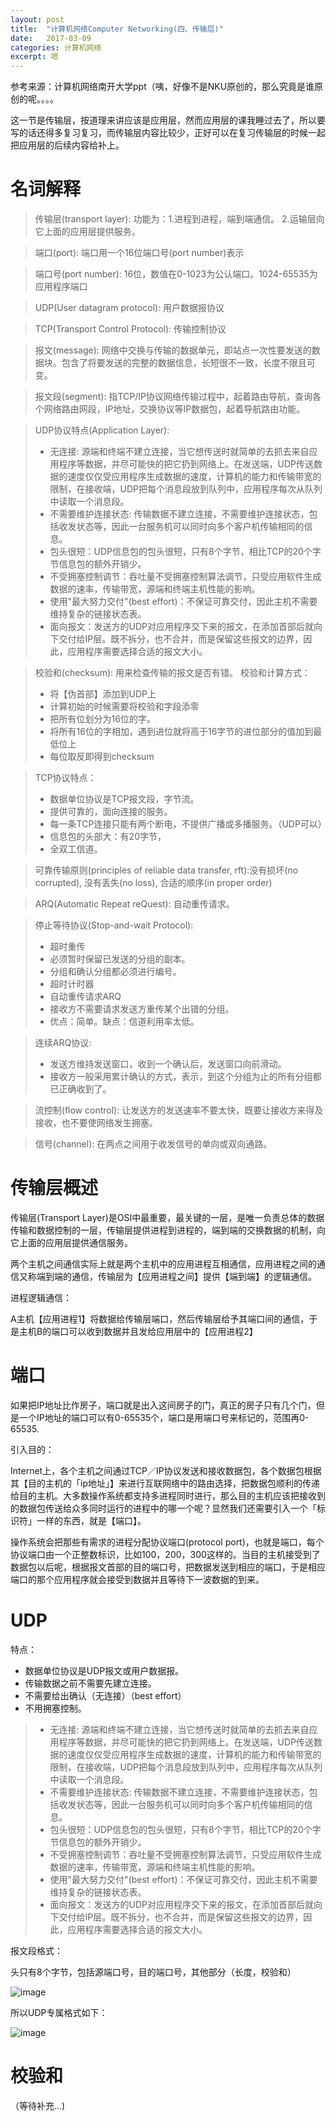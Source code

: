 ```yaml
---
layout: post
title:  "计算机网络Computer Networking(四、传输层)"
date:   2017-03-09
categories: 计算机网络
excerpt: 嗯
---
```


参考来源：计算机网络南开大学ppt（咦，好像不是NKU原创的，那么究竟是谁原创的呢。。。。

这一节是传输层，按道理来讲应该是应用层，然而应用层的课我睡过去了，所以要写的话还得多复习复习，而传输层内容比较少，正好可以在复习传输层的时候一起把应用层的后续内容给补上。

# 名词解释

> 传输层(transport layer): 功能为：1.进程到进程，端到端通信。 2.运输层向它上面的应用层提供服务。     

> 端口(port): 端口用一个16位端口号(port number)表示

> 端口号(port number): 16位，数值在0-1023为公认端口。1024-65535为应用程序端口

> UDP(User datagram protocol): 用户数据报协议

> TCP(Transport Control Protocol): 传输控制协议

> 报文(message): 网络中交换与传输的数据单元，即站点一次性要发送的数据块。包含了将要发送的完整的数据信息，长短很不一致，长度不限且可变。

> 报文段(segment): 指TCP/IP协议网络传输过程中，起着路由导航，查询各个网络路由网段，IP地址，交换协议等IP数据包，起着导航路由功能。

> UDP协议特点(Application Layer):
> * 无连接: 源端和终端不建立连接，当它想传送时就简单的去抓去来自应用程序等数据，并尽可能快的把它扔到网络上。在发送端，UDP传送数据的速度仅仅受应用程序生成数据的速度，计算机的能力和传输带宽的限制，在接收端，UDP把每个消息段放到队列中，应用程序每次从队列中读取一个消息段。
> * 不需要维护连接状态: 传输数据不建立连接，不需要维护连接状态，包括收发状态等，因此一台服务机可以同时向多个客户机传输相同的信息。
> * 包头很短：UDP信息包的包头很短，只有8个字节，相比TCP的20个字节信息包的额外开销少。
> * 不受拥塞控制调节：吞吐量不受拥塞控制算法调节，只受应用软件生成数据的速率，传输带宽，源端和终端主机性能的影响。
> * 使用"最大努力交付"(best effort)：不保证可靠交付，因此主机不需要维持复杂的链接状态表。
> * 面向报文：发送方的UDP对应用程序交下来的报文，在添加首部后就向下交付给IP层。既不拆分，也不合并，而是保留这些报文的边界，因此，应用程序需要选择合适的报文大小。

> 校验和(checksum): 用来检查传输的报文是否有错。
> 校验和计算方式：
> * 将【伪首部】添加到UDP上
> * 计算初始的时候需要将校验和字段添零
> * 把所有位划分为16位的字。
> * 将所有16位的字相加，遇到进位就将高于16字节的进位部分的值加到最低位上
> * 每位取反即得到checksum

> TCP协议特点：
> * 数据单位协议是TCP报文段，字节流。
> * 提供可靠的，面向连接的服务。
> * 每一条TCP连接只能有两个断电，不提供广播或多播服务。（UDP可以）
> * 信息包的头部大：有20字节，
> * 全双工信道。

> 可靠传输原则(principles of reliable data transfer, rft):没有损坏(no corrupted), 没有丢失(no loss), 合适的顺序(in proper order)

> ARQ(Automatic Repeat reQuest): 自动重传请求。

> 停止等待协议(Stop-and-wait Protocol): 
> * 超时重传
> * 必须暂时保留已发送的分组的副本。
> * 分组和确认分组都必须进行编号。
> * 超时计时器
> * 自动重传请求ARQ
> * 接收方不需要请求发送方重传某个出错的分组。
> * 优点：简单。缺点：信道利用率太低。

> 连续ARQ协议:
> * 发送方维持发送窗口，收到一个确认后，发送窗口向前滑动。
> * 接收方一般采用累计确认的方式，表示，到这个分组为止的所有分组都已正确收到了。


> 流控制(flow control): 让发送方的发送速率不要太快，既要让接收方来得及接收，也不要使网络发生拥塞。

> 信号(channel): 在两点之间用于收发信号的单向或双向通路。

# 传输层概述

传输层(Transport Layer)是OSI中最重要，最关键的一层，是唯一负责总体的数据传输和数据控制的一层，传输层提供进程到进程的，端到端的交换数据的机制，向它上面的应用层提供通信服务。

两个主机之间通信实际上就是两个主机中的应用进程互相通信，应用进程之间的通信又称端到端的通信，传输层为【应用进程之间】提供【端到端】的逻辑通信。

进程逻辑通信：

A主机【应用进程1】将数据给传输层端口，然后传输层给予其端口间的通信，于是主机B的端口可以收到数据并且发给应用层中的【应用进程2】

# 端口

如果把IP地址比作房子，端口就是出入这间房子的门，真正的房子只有几个门，但是一个IP地址的端口可以有0-65535个，端口是用端口号来标记的，范围再0-65535.

引入目的：

Internet上，各个主机之间通过TCP／IP协议发送和接收数据包，各个数据包根据其【目的主机的「ip地址」】来进行互联网络中的路由选择，把数据包顺利的传递给目的主机。大多数操作系统都支持多进程同时进行，那么目的主机应该把接收到的数据包传送给众多同时运行的进程中的哪一个呢？显然我们还需要引入一个「标识符」一样的东西，就是【端口】。

操作系统会把那些有需求的进程分配协议端口(protocol port)，也就是端口，每个协议端口由一个正整数标识，比如100，200，300这样的。当目的主机接受到了数据包以后呢，根据报文首部的目的端口号，把数据发送到相应的端口，于是相应端口的那个应用程序就会接受到数据并且等待下一波数据的到来。

# UDP

特点：

* 数据单位协议是UDP报文或用户数据报。
* 传输数据之前不需要先建立连接。
* 不需要给出确认（无连接）（best effort）
* 不用拥塞控制。

> * 无连接: 源端和终端不建立连接，当它想传送时就简单的去抓去来自应用程序等数据，并尽可能快的把它扔到网络上。在发送端，UDP传送数据的速度仅仅受应用程序生成数据的速度，计算机的能力和传输带宽的限制，在接收端，UDP把每个消息段放到队列中，应用程序每次从队列中读取一个消息段。
> * 不需要维护连接状态: 传输数据不建立连接，不需要维护连接状态，包括收发状态等，因此一台服务机可以同时向多个客户机传输相同的信息。
> * 包头很短：UDP信息包的包头很短，只有8个字节，相比TCP的20个字节信息包的额外开销少。
> * 不受拥塞控制调节：吞吐量不受拥塞控制算法调节，只受应用软件生成数据的速率，传输带宽，源端和终端主机性能的影响。
> * 使用"最大努力交付"(best effort)：不保证可靠交付，因此主机不需要维持复杂的链接状态表。
> * 面向报文：发送方的UDP对应用程序交下来的报文，在添加首部后就向下交付给IP层。既不拆分，也不合并，而是保留这些报文的边界，因此，应用程序需要选择合适的报文大小。

报文段格式：

头只有8个字节，包括源端口号，目的端口号，其他部分（长度，校验和）

![image](http://i1.piimg.com/1949/46271b4699046843.png)

所以UDP专属格式如下：

![image](http://p1.bpimg.com/1949/94df59dc0fc5b00a.png)

# 校验和

（等待补充...)